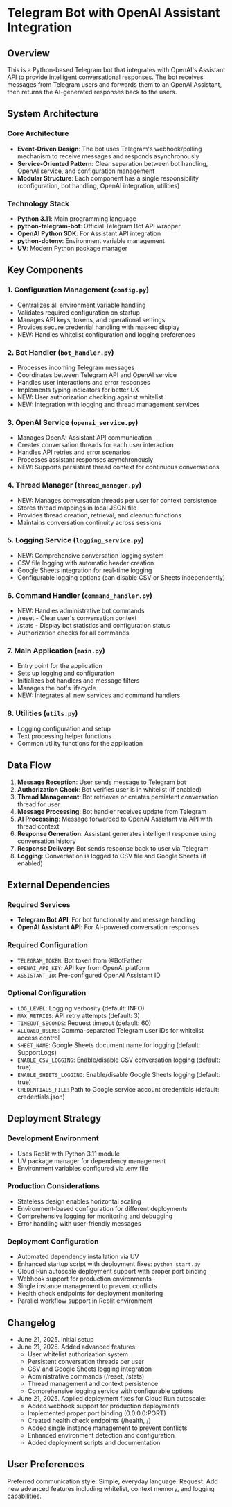 # Telegram Bot with OpenAI Assistant Integration

## Overview

This is a Python-based Telegram bot that integrates with OpenAI's Assistant API to provide intelligent conversational responses. The bot receives messages from Telegram users and forwards them to an OpenAI Assistant, then returns the AI-generated responses back to the users.

## System Architecture

### Core Architecture
- **Event-Driven Design**: The bot uses Telegram's webhook/polling mechanism to receive messages and responds asynchronously
- **Service-Oriented Pattern**: Clear separation between bot handling, OpenAI service, and configuration management
- **Modular Structure**: Each component has a single responsibility (configuration, bot handling, OpenAI integration, utilities)

### Technology Stack
- **Python 3.11**: Main programming language
- **python-telegram-bot**: Official Telegram Bot API wrapper
- **OpenAI Python SDK**: For Assistant API integration
- **python-dotenv**: Environment variable management
- **UV**: Modern Python package manager

## Key Components

### 1. Configuration Management (`config.py`)
- Centralizes all environment variable handling
- Validates required configuration on startup
- Manages API keys, tokens, and operational settings
- Provides secure credential handling with masked display
- NEW: Handles whitelist configuration and logging preferences

### 2. Bot Handler (`bot_handler.py`)
- Processes incoming Telegram messages
- Coordinates between Telegram API and OpenAI service
- Handles user interactions and error responses
- Implements typing indicators for better UX
- NEW: User authorization checking against whitelist
- NEW: Integration with logging and thread management services

### 3. OpenAI Service (`openai_service.py`)
- Manages OpenAI Assistant API communication
- Creates conversation threads for each user interaction
- Handles API retries and error scenarios
- Processes assistant responses asynchronously
- NEW: Supports persistent thread context for continuous conversations

### 4. Thread Manager (`thread_manager.py`)
- NEW: Manages conversation threads per user for context persistence
- Stores thread mappings in local JSON file
- Provides thread creation, retrieval, and cleanup functions
- Maintains conversation continuity across sessions

### 5. Logging Service (`logging_service.py`)
- NEW: Comprehensive conversation logging system
- CSV file logging with automatic header creation
- Google Sheets integration for real-time logging
- Configurable logging options (can disable CSV or Sheets independently)

### 6. Command Handler (`command_handler.py`)
- NEW: Handles administrative bot commands
- /reset - Clear user's conversation context
- /stats - Display bot statistics and configuration status
- Authorization checks for all commands

### 7. Main Application (`main.py`)
- Entry point for the application
- Sets up logging and configuration
- Initializes bot handlers and message filters
- Manages the bot's lifecycle
- NEW: Integrates all new services and command handlers

### 8. Utilities (`utils.py`)
- Logging configuration and setup
- Text processing helper functions
- Common utility functions for the application

## Data Flow

1. **Message Reception**: User sends message to Telegram bot
2. **Authorization Check**: Bot verifies user is in whitelist (if enabled)
3. **Thread Management**: Bot retrieves or creates persistent conversation thread for user
4. **Message Processing**: Bot handler receives update from Telegram
5. **AI Processing**: Message forwarded to OpenAI Assistant via API with thread context
6. **Response Generation**: Assistant generates intelligent response using conversation history
7. **Response Delivery**: Bot sends response back to user via Telegram
8. **Logging**: Conversation is logged to CSV file and Google Sheets (if enabled)

## External Dependencies

### Required Services
- **Telegram Bot API**: For bot functionality and message handling
- **OpenAI Assistant API**: For AI-powered conversation responses

### Required Configuration
- `TELEGRAM_TOKEN`: Bot token from @BotFather
- `OPENAI_API_KEY`: API key from OpenAI platform
- `ASSISTANT_ID`: Pre-configured OpenAI Assistant ID

### Optional Configuration
- `LOG_LEVEL`: Logging verbosity (default: INFO)
- `MAX_RETRIES`: API retry attempts (default: 3)
- `TIMEOUT_SECONDS`: Request timeout (default: 60)
- `ALLOWED_USERS`: Comma-separated Telegram user IDs for whitelist access control
- `SHEET_NAME`: Google Sheets document name for logging (default: SupportLogs)
- `ENABLE_CSV_LOGGING`: Enable/disable CSV conversation logging (default: true)
- `ENABLE_SHEETS_LOGGING`: Enable/disable Google Sheets logging (default: true)
- `CREDENTIALS_FILE`: Path to Google service account credentials (default: credentials.json)

## Deployment Strategy

### Development Environment
- Uses Replit with Python 3.11 module
- UV package manager for dependency management
- Environment variables configured via .env file

### Production Considerations
- Stateless design enables horizontal scaling
- Environment-based configuration for different deployments
- Comprehensive logging for monitoring and debugging
- Error handling with user-friendly messages

### Deployment Configuration
- Automated dependency installation via UV
- Enhanced startup script with deployment fixes: `python start.py`
- Cloud Run autoscale deployment support with proper port binding
- Webhook support for production environments
- Single instance management to prevent conflicts
- Health check endpoints for deployment monitoring
- Parallel workflow support in Replit environment

## Changelog

- June 21, 2025. Initial setup
- June 21, 2025. Added advanced features:
  - User whitelist authorization system
  - Persistent conversation threads per user
  - CSV and Google Sheets logging integration
  - Administrative commands (/reset, /stats)
  - Thread management and context persistence
  - Comprehensive logging service with configurable options
- June 21, 2025. Applied deployment fixes for Cloud Run autoscale:
  - Added webhook support for production deployments
  - Implemented proper port binding (0.0.0.0:PORT)
  - Created health check endpoints (/health, /)
  - Added single instance management to prevent conflicts
  - Enhanced environment detection and configuration
  - Added deployment scripts and documentation

## User Preferences

Preferred communication style: Simple, everyday language.
Request: Add new advanced features including whitelist, context memory, and logging capabilities.